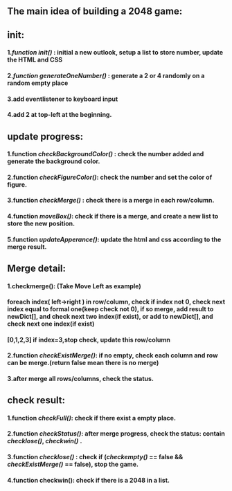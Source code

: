 ## The main idea of building a 2048 game:

## init:

#### 1.*function init()*  : initial a new outlook, setup a list to store number, update the HTML and CSS

#### 2.*function generateOneNumber()* : generate a 2 or 4  randomly on a random empty place

#### 3.add eventlistener to keyboard input

#### 4.add 2 at top-left at the beginning.



## update progress:

#### 1.function *checkBackgroundColor()* : check the number added and generate the background color.

#### 2.function *checkFigureColor()*: check the number and set the color of figure.

#### 3.function *checkMerge()* : check there is a merge in each row/column.

#### 4.function *moveBox()*: check if there is a merge, and create a new list to store the new position.

#### 5.function *updateApperance()*: update the html and css according to the merge result.



## Merge detail:

#### 1.checkmerge(): (Take Move Left as example) 

#### foreach index( left->right ) in row/column, check if index not 0, check next index equal to formal one(keep check not 0), if so merge, add result to newDict[], and check next two index(if exist), or add to newDict[], and check next one index(if exist) 

#### [0,1,2,3] if index=3,stop check, update this row/column

#### 2.function *checkExistMerge()*: if no empty, check each column and row can be merge.(return false mean there is no merge)

#### 3.after merge all rows/columns, check the status.



## check result:

#### 1.function *checkFull()*: check if there exist a empty place.

#### 2.function *checkStatus()*: after merge progress, check the status: contain *checklose()*, *checkwin()* .

#### 3.function *checklose()* : check if (*checkempty()* == false && *checkExistMerge()* == false), stop the game.

#### 4.function checkwin(): check if there is a 2048 in a list.





#### 

